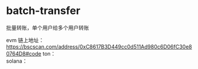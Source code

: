 # batch-transfer
批量转账，单个用户给多个用户转账

evm 链上地址：https://bscscan.com/address/0xC8617B3D449cc0d511Ad980c6D06fC30e80764D8#code
ton：  
solana：  

